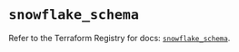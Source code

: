# `snowflake_schema`

Refer to the Terraform Registry for docs: [`snowflake_schema`](https://registry.terraform.io/providers/snowflake-labs/snowflake/0.95.0/docs/resources/schema).
